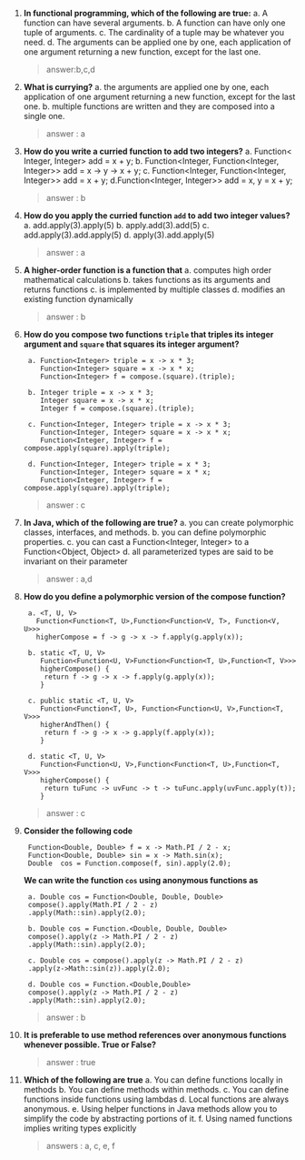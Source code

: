 
1. **In functional programming, which of the following are true:**
   a. A function can have several arguments.
   b. A function can have only one tuple of arguments.
   c. The cardinality of a tuple may be whatever you need.
   d. The arguments can be applied one by one, each application of one argument returning a new function, except for the last one.

    > answer:b,c,d

2. **What is currying?**
   a. the arguments are applied one by one, each application of one argument returning a new function, except for the last one.
   b. multiple functions are written and they are composed into a single one.

   > answer : a

4. **How do you write a curried function to add two integers?**
   a. Function< Integer, Integer> add = x + y;
   b. Function<Integer, Function<Integer, Integer>> add = x -> y -> x + y;
   c. Function<Integer, Function<Integer, Integer>> add = x + y;
   d.Function<Integer, Integer>> add = x, y = x + y;

    > answer : b

5. **How do you apply the curried function `add` to add two integer values?**
   a. add.apply(3).apply(5)
   b. apply.add(3).add(5)
   c. add.apply(3).add.apply(5)
   d. apply(3).add.apply(5)

    > answer : a

6. **A higher-order function is a function that**
    a. computes high order mathematical calculations
    b. takes functions as its arguments and returns functions
    c. is implemented by multiple classes
    d. modifies an existing function dynamically

    > answer : b

7. **How do you compose two functions `triple` that triples its integer argument and `square` that squares its integer argument?**

        a. Function<Integer> triple = x -> x * 3;
           Function<Integer> square = x -> x * x;
           Function<Integer> f = compose.(square).(triple);

        b. Integer triple = x -> x * 3;
           Integer square = x -> x * x;
           Integer f = compose.(square).(triple);

        c. Function<Integer, Integer> triple = x -> x * 3;
           Function<Integer, Integer> square = x -> x * x;
           Function<Integer, Integer> f = compose.apply(square).apply(triple);

        d. Function<Integer, Integer> triple = x * 3;
           Function<Integer, Integer> square = x * x;
           Function<Integer, Integer> f = compose.apply(square).apply(triple);

      >answer : c

  8. **In Java, which of the following are true?**
      a. you can create polymorphic classes, interfaces, and methods.
      b. you can define polymorphic properties.
      c. you can cast a Function<Integer, Integer> to a Function<Object, Object>
      d. all parameterized types are said to be invariant on their parameter
      > answer : a,d

9. **How do you define a polymorphic version of the compose function?**

        a. <T, U, V>
          Function<Function<T, U>,Function<Function<V, T>, Function<V, U>>>
          higherCompose = f -> g -> x -> f.apply(g.apply(x));

        b. static <T, U, V>
           Function<Function<U, V>Function<Function<T, U>,Function<T, V>>>
           higherCompose() {
            return f -> g -> x -> f.apply(g.apply(x));
           }

        c. public static <T, U, V>
           Function<Function<T, U>, Function<Function<U, V>,Function<T, V>>>
           higherAndThen() {
            return f -> g -> x -> g.apply(f.apply(x));
           }

        d. static <T, U, V>
           Function<Function<U, V>,Function<Function<T, U>,Function<T, V>>>
           higherCompose() {
            return tuFunc -> uvFunc -> t -> tuFunc.apply(uvFunc.apply(t));
           }

      > answer : c

  9. **Consider the following code**

          Function<Double, Double> f = x -> Math.PI / 2 - x;
          Function<Double, Double> sin = x -> Math.sin(x);
          Double  cos = Function.compose(f, sin).apply(2.0);

      **We can write the function `cos` using anonymous functions as**

          a. Double cos = Function<Double, Double, Double>
          compose().apply(Math.PI / 2 - z)
          .apply(Math::sin).apply(2.0);

          b. Double cos = Function.<Double, Double, Double>
          compose().apply(z -> Math.PI / 2 - z)
          .apply(Math::sin).apply(2.0);

          c. Double cos = compose().apply(z -> Math.PI / 2 - z)
          .apply(z->Math::sin(z)).apply(2.0);

          d. Double cos = Function.<Double,Double>
          compose().apply(z -> Math.PI / 2 - z)
          .apply(Math::sin).apply(2.0);

      > answer : b

  10. **It is preferable to use method references over anonymous functions whenever possible. True or False?**

      > answer : true

  11. **Which of the following are true**
      a. You can define functions locally in methods
      b. You can define methods within methods.
      c. You can define functions inside functions using lambdas
      d. Local functions are always anonymous.
      e. Using helper functions in Java methods allow you to simplify the code by abstracting portions of it.
      f. Using named functions implies writing types explicitly

      > answers : a, c, e, f


